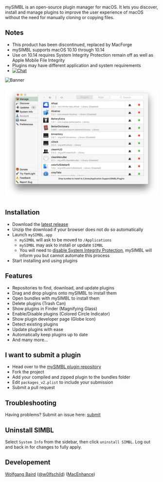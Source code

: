 mySIMBL is an open-source plugin manager for macOS. It lets you discover, install and manage plugins to improve the user experience of macOS without the need for manually cloning or copying files.

## Notes

- This product has been discontinued, replaced by MacForge
- mySIMBL supports macOS 10.10 through 10.14
- Use on 10.14 requires System Integrity Protection remain off as well as Apple Mobile File Integrity
- Plugins may have different application and system requirements
- [![Chat](https://badges.gitter.im/Join%20Chat.svg)](https://gitter.im/mySIMBL/Lobby)

![Banner](web/banner.png)

![Preview](web/preview.png)

## Installation

- Download the [latest release](https://github.com/w0lfschild/app_updates/raw/master/MacForge/MacForge.zip)
- Unzip the download if your browser does not do so automatically
- Launch `mySIMBL.app`
    - `mySIMBL` will ask to be moved to `/Applications`
    - `mySIMBL` may ask to install or update `SIMBL`
    - You will need to [disable System Integrity Protection](https://apple.stackexchange.com/questions/208478/how-do-i-disable-system-integrity-protection-sip-aka-rootless-on-os-x-10-11), mySIMBL will inform you but cannot automate this process
- Start installing and using plugins

## Features

- Repositories to find, download, and update plugins
- Drag and drop plugins onto mySIMBL to install them
- Open bundles with mySIMBL to install them
- Delete plugins (Trash Can)
- Show plugins in Finder (Magnifying Glass)
- Enable/Disable plugins (Colored Circle Indicator)
- Show plugin developer page (Globe Icon)
- Detect existing plugins
- Update plugins with ease
- Automatically keep plugins up to date
- And many more...

## I want to submit a plugin

- Head over to the [mySIMBL plugin repository](https://github.com/w0lfschild/macplugins)
- Fork the project
- Add your compiled and zipped plugin to the bundles folder
- Edit `packages_v2.plist` to include your submission
- Submit a pull request

## Troubleshooting

Having problems? Submit an issue here: [submit](https://github.com/w0lfschild/mySIMBL/issues/new)

## Uninstall SIMBL

Select `System Info` from the sidebar, then click `uninstall SIMBL`. Log out and back in for changes to fully apply.

## Developement

[Wolfgang Baird](https://github.com/w0lfschild) ([@w0lfschild](https://github.com/w0lfschild)) ([MacEnhance](https://www.macenhance.com/))

